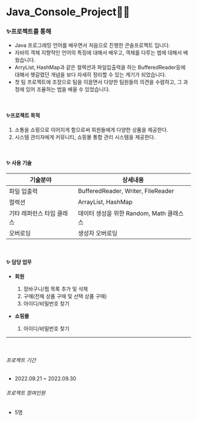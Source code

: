 # Java_Console_Project👩‍💻

### ✨프로젝트를 통해
 - Java 프로그래밍 언어를 배우면서 처음으로 진행한 콘솔프로젝트 입니다.
 - 자바의 객체 지향적인 언어의 특징에 대해서 배우고, 객체를 다루는 법에 대해서 배웠습니다.
 - ArryList, HashMap과 같은 컬렉션과 파일입출력을 하는 BufferedReader등에 대해서 헷갈렸던 개념을 보다 자세히 정리할 수 있는 계기가 되었습니다.
 - 첫 팀 프로젝트에 조장으로 팀을 이끌면서 다양한 팀원들의 의견을 수렴하고, 그 과정에 있어 조율하는 법을 배울 수 있었습니다.

&nbsp;
&nbsp;

#### ✨프로젝트 목적
1.  소통을 쇼핑으로 이어지게 함으로써 회원들에게 다양한 상품을 제공한다.
2.  시스템 관리자에게 커뮤니티,  쇼핑몰 통합 관리 시스템을 제공한다.

&nbsp;
&nbsp;

#### ✨ 사용 기술
| 기술분야 | 상세내용 |
| ------ | ------ |
| 파일 입출력 | BufferedReader, Writer, FileReader |
| 컬렉션 | ArrayList<T>, HashMap<T> |
| 기타 레퍼런스 타입 클래스 | 데이터 생성을 위한 Random, Math 클래스스 |
| 오버로딩 | 생성자 오버로딩 |

&nbsp;

#### ✨ 담당 업무
- **회원** 
     1. 장바구니/찜 목록 추가 및 삭제
     2. 구매(전체 상품 구매 및 선택 상품 구매)
     3. 아이디/비밀번호 찾기 
&nbsp;
     
- **쇼핑몰**
    1. 아이디/비밀번호 찾기 
&nbsp;
&nbsp;
---
&nbsp;
&nbsp;
###### _프로젝트 기간_
- 2022.09.21 ~ 2022.09.30


###### _프로젝트 참여인원_
- 5명


